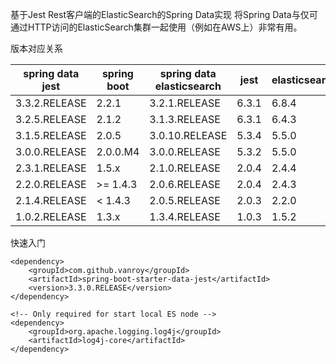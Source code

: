 基于Jest Rest客户端的ElasticSearch的Spring Data实现
将Spring Data与仅可通过HTTP访问的ElasticSearch集群一起使用（例如在AWS上）非常有用。

版本对应关系

| spring data jest | spring boot | spring data elasticsearch | jest  | elasticsearch |
| ---------------- | ----------- | ------------------------- | ----- | ------------- |
| 3.3.2.RELEASE    | 2.2.1       | 3.2.1.RELEASE             | 6.3.1 | 6.8.4         |
| 3.2.5.RELEASE    | 2.1.2       | 3.1.3.RELEASE             | 6.3.1 | 6.4.3         |
| 3.1.5.RELEASE    | 2.0.5       | 3.0.10.RELEASE            | 5.3.4 | 5.5.0         |
| 3.0.0.RELEASE    | 2.0.0.M4    | 3.0.0.RELEASE             | 5.3.2 | 5.5.0         |
| 2.3.1.RELEASE    | 1.5.x       | 2.1.0.RELEASE             | 2.0.4 | 2.4.4         |
| 2.2.0.RELEASE    | >= 1.4.3    | 2.0.6.RELEASE             | 2.0.4 | 2.4.3         |
| 2.1.4.RELEASE    | < 1.4.3     | 2.0.5.RELEASE             | 2.0.3 | 2.2.0         |
| 1.0.2.RELEASE    | 1.3.x       | 1.3.4.RELEASE             | 1.0.3 | 1.5.2         |

快速入门
```pom
<dependency>
    <groupId>com.github.vanroy</groupId>
    <artifactId>spring-boot-starter-data-jest</artifactId>
    <version>3.3.0.RELEASE</version>
</dependency>

<!-- Only required for start local ES node -->
<dependency>
    <groupId>org.apache.logging.log4j</groupId>
    <artifactId>log4j-core</artifactId>
</dependency>
```


